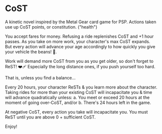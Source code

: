 # CoST

A kinetic novel inspired by the Metal Gear card game for PSP.  Actions taken use up CoST points, or constitution. ("health") 

You accept fares for money.  Refusing a ride replenishes CoST and +1 hour passes.  As you take on more work, your character's max CoST expands.  
But every action will advance your age accordingly to how quickly you give your vehicle the beans! 🫘.  

Work will demand more CoST from you as you get older, so don't forget to ReST! ❤️‍🩹
Especially the long distance ones, if you push yourself too hard.  

That is, unless you find a balance...


Every 20 hours, your character ReSTs & you learn more about the character.  
Taking rides for more than your existing CoST will incapacitate you & time will advance quadratically unless:
  a.  You meet or exceed 20 hours at the moment of going over-CoST, and/or
  b.  There's 24 hours left in the game.
  
At negative CoST, every action you take will incapacitate you.  You must ReST until you are above 0 + sufficient CoST.

Enjoy!
